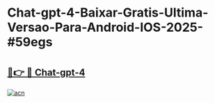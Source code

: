 # Chat-gpt-4-Baixar-Gratis-Ultima-Versao-Para-Android-IOS-2025-#59egs

# <h2><a href="https://ainizakaria.my?title=Chat-gpt-4&ref=24M">🔗👉 🔴 Chat-gpt-4</a></h2>

[![acn](https://github.com/user-attachments/assets/0f9c940e-d8b0-45ae-aac7-cd30a18b3e1c)](https://ainizakaria.my?title=Chat-gpt-4&ref=24M)


